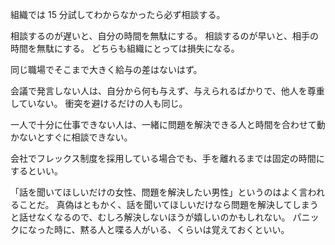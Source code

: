 組織では 15 分試してわからなかったら必ず相談する。

相談するのが遅いと、自分の時間を無駄にする。
相談するのが早いと、相手の時間を無駄にする。
どちらも組織にとっては損失になる。

同じ職場でそこまで大きく給与の差はないはず。

会議で発言しない人は、自分から何も与えず、与えられるばかりで、他人を尊重していない。
衝突を避けるだけの人も同じ。

一人で十分に仕事できない人は、一緒に問題を解決できる人と時間を合わせて動かないとすぐに相談できない。

会社でフレックス制度を採用している場合でも、手を離れるまでは固定の時間にするといい。

「話を聞いてほしいだけの女性、問題を解決したい男性」というのはよく言われることだ。
真偽はともかく、話を聞いてほしいだけなら問題を解決してしまうと話せなくなるので、むしろ解決しないほうが嬉しいのかもしれない。
パニックになった時に、黙る人と喋る人がいる、くらいは覚えておくといい。
